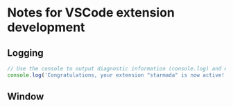 # Notes for VSCode extension development

## Logging

```ts
// Use the console to output diagnostic information (console.log) and errors (console.error)
console.log('Congratulations, your extension "starmada" is now active!');
```

## Window
